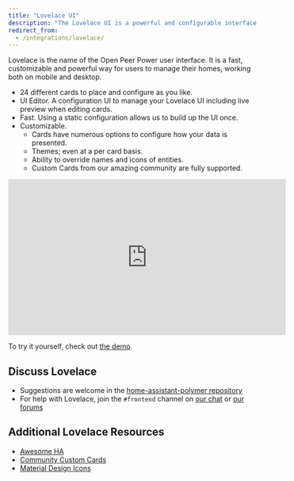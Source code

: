 ```yaml
---
title: "Lovelace UI"
description: "The Lovelace UI is a powerful and configurable interface for Open Peer Power."
redirect_from:
  - /integrations/lovelace/
---
```


Lovelace is the name of the Open Peer Power user interface. It is a fast, customizable and powerful way for users to manage their homes, working both on mobile and desktop.

- 24 different cards to place and configure as you like.
- UI Editor. A configuration UI to manage your Lovelace UI including live preview when editing cards.
- Fast. Using a static configuration allows us to build up the UI once.
- Customizable.
  - Cards have numerous options to configure how your data is presented.
  - Themes; even at a per card basis.
  - Ability to override names and icons of entities.
  - Custom Cards from our amazing community are fully supported.

<div class='videoWrapper'>
<iframe width="560" height="315" src="https://www.youtube.com/embed/XY3R0xI45wA" frameborder="0" allowfullscreen></iframe>
</div>

To try it yourself, check out [the demo](https://demo.home-assistant.io).

## Discuss Lovelace

- Suggestions are welcome in the [home-assistant-polymer repository](https://github.com/home-assistant/home-assistant-polymer/)
- For help with Lovelace, join the `#frontend` channel on [our chat](/join-chat/) or [our forums](https://community.home-assistant.io/c/projects/frontend)

## Additional Lovelace Resources

* [Awesome HA](https://www.awesome-ha.com/#lovelace-ui)
* [Community Custom Cards](https://github.com/custom-cards)
* [Material Design Icons](https://materialdesignicons.com/tag/community)
